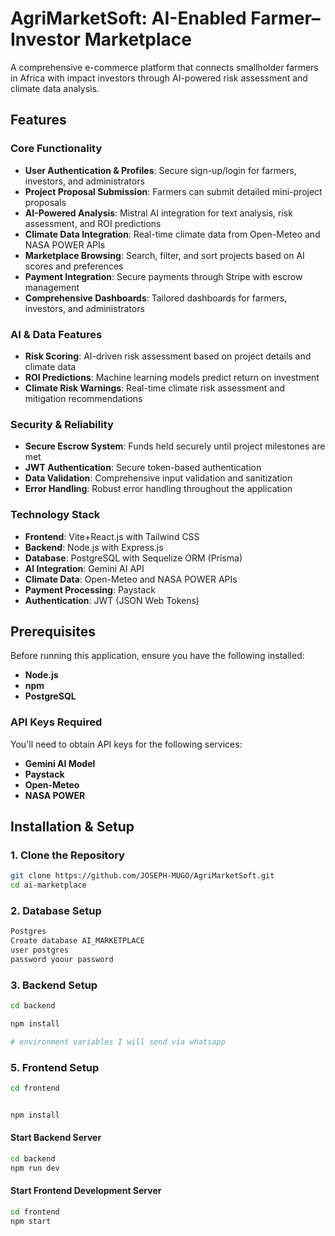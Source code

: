 #  AgriMarketSoft:  AI-Enabled Farmer–Investor Marketplace

A comprehensive e-commerce platform that connects smallholder farmers in Africa with impact investors through AI-powered risk assessment and climate data analysis.

## Features

### Core Functionality
- **User Authentication & Profiles**: Secure sign-up/login for farmers, investors, and administrators
- **Project Proposal Submission**: Farmers can submit detailed mini-project proposals
- **AI-Powered Analysis**: Mistral AI integration for text analysis, risk assessment, and ROI predictions
- **Climate Data Integration**: Real-time climate data from Open-Meteo and NASA POWER APIs
- **Marketplace Browsing**: Search, filter, and sort projects based on AI scores and preferences
- **Payment Integration**: Secure payments through Stripe with escrow management
- **Comprehensive Dashboards**: Tailored dashboards for farmers, investors, and administrators

### AI & Data Features
- **Risk Scoring**: AI-driven risk assessment based on project details and climate data
- **ROI Predictions**: Machine learning models predict return on investment
- **Climate Risk Warnings**: Real-time climate risk assessment and mitigation recommendations

### Security & Reliability
- **Secure Escrow System**: Funds held securely until project milestones are met
- **JWT Authentication**: Secure token-based authentication
- **Data Validation**: Comprehensive input validation and sanitization
- **Error Handling**: Robust error handling throughout the application



### Technology Stack
- **Frontend**: Vite+React.js  with Tailwind CSS
- **Backend**: Node.js with Express.js
- **Database**: PostgreSQL with Sequelize ORM (Prisma)
- **AI Integration**: Gemini AI API
- **Climate Data**: Open-Meteo and NASA POWER APIs 
- **Payment Processing**: Paystack
- **Authentication**: JWT (JSON Web Tokens)



## Prerequisites

Before running this application, ensure you have the following installed:

- **Node.js** 
- **npm** 
- **PostgreSQL** 


### API Keys Required
You'll need to obtain API keys for the following services:
- **Gemini AI Model**
- **Paystack**
- **Open-Meteo**
- **NASA POWER**

##  Installation & Setup

### 1. Clone the Repository
```bash
git clone https://github.com/JOSEPH-MUGO/AgriMarketSoft.git
cd ai-marketplace
```

### 2. Database Setup
```bash
Postgres
Create database AI_MARKETPLACE
user postgres
password yoour password
```

### 3. Backend Setup
```bash
cd backend

npm install

# environment variables I will send via whatsapp

```


### 5. Frontend Setup
```bash
cd frontend


npm install


```


#### Start Backend Server
```bash
cd backend
npm run dev

```

#### Start Frontend Development Server
```bash
cd frontend
npm start

```

